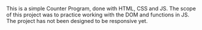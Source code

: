 This is a simple Counter Program, done with HTML, CSS and JS.
The scope of this project was to practice working with the DOM and functions in JS.
The project has not been designed to be responsive yet. 
